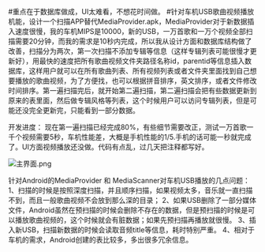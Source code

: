 #重点在于数据库做成，UI太难看，不想花时间做。
#针对车机USB歌曲视频播放机能，设计一个扫描APP替代MediaProvider.apk，MediaProvider对于新数据插入速度很慢，我的车机MIPS是10000，新的USB，一万首歌和一万个视频全部扫描需要20分钟，而我的需求是10秒内完成，所以我从设计方面和数据库结构做了改善，扫描分为两次，第一次扫描不添加专辑等信息（这样专辑列表可能很慢才更新好），用最快的速度把所有歌曲视频文件夹路径名称id，parentid等信息插入数据库，这样用户就可以在所有歌曲列表、所有视频列表或者文件夹里面找到自己想要播放的歌曲视频，为了方便找，也可以根据拼音排序，英文排序，或者文件修改时间排序。第一遍扫描完后，就开始第二遍扫描，第二遍扫描会把有些数据更新到原来的表里面，然后做专辑风格等列表，这个时候用户可以访问专辑列表，但是可能还没完全更新完，只能看到一部分数据。

开发进度：
现在第一遍扫描已经完成80%，有些细节需要改正，测试一万首歌一千个视频需要5秒，车机性能差，大概是手机性能的1/5.手机的话可能一秒就完成了。UI方面视频播放还没做。代码有点乱，过几天把注释都写好。

![主界面.png](https://github.com/Tecinno/MediaScanner/blob/tamago/%E4%B8%BB%E7%95%8C%E9%9D%A2.png)

针对Android的MediaProvider 和 MediaScanner对车机USB播放的几点问题：
1、扫描的时候是按照深度扫描，并且顺序扫描，如果视频太多，音乐就一直扫描不到，而且一般歌曲视频不会放到那么深的目录；
2、如果USB删除了一部分媒体文件，Android虽然在预扫描的时候会删除不存在的数据，但是预扫描的时候是可以播放歌曲视频的，这个时候就会有脏数据；如果先预扫描再播放就很慢。
3、插入新USB，扫描新数据的时候会读取音频title等信息，耗时特别严重。
4、相对于车机的需求，Android创建的表比较多，多出很多冗余信息。

